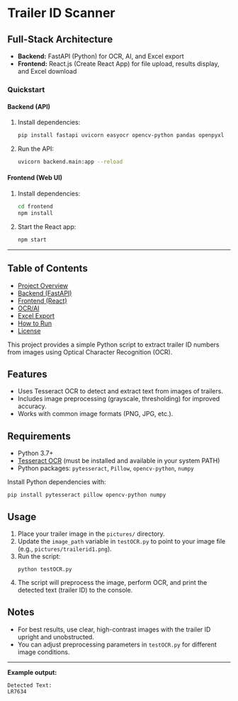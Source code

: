 # Trailer ID Scanner

## Full-Stack Architecture

- **Backend:** FastAPI (Python) for OCR, AI, and Excel export
- **Frontend:** React.js (Create React App) for file upload, results display, and Excel download

### Quickstart

#### Backend (API)
1. Install dependencies:
   ```bash
   pip install fastapi uvicorn easyocr opencv-python pandas openpyxl
   ```
2. Run the API:
   ```bash
   uvicorn backend.main:app --reload
   ```

#### Frontend (Web UI)
1. Install dependencies:
   ```bash
   cd frontend
   npm install
   ```
2. Start the React app:
   ```bash
   npm start
   ```

---

## Table of Contents
- [Project Overview](#project-overview)
- [Backend (FastAPI)](#backend-fastapi)
- [Frontend (React)](#frontend-react)
- [OCR/AI](#ocrai)
- [Excel Export](#excel-export)
- [How to Run](#how-to-run)
- [License](#license)

This project provides a simple Python script to extract trailer ID numbers from images using Optical Character Recognition (OCR).

## Features
- Uses Tesseract OCR to detect and extract text from images of trailers.
- Includes image preprocessing (grayscale, thresholding) for improved accuracy.
- Works with common image formats (PNG, JPG, etc.).

## Requirements
- Python 3.7+
- [Tesseract OCR](https://github.com/tesseract-ocr/tesseract) (must be installed and available in your system PATH)
- Python packages: `pytesseract`, `Pillow`, `opencv-python`, `numpy`

Install Python dependencies with:
```
pip install pytesseract pillow opencv-python numpy
```

## Usage
1. Place your trailer image in the `pictures/` directory.
2. Update the `image_path` variable in `testOCR.py` to point to your image file (e.g., `pictures/trailerid1.png`).
3. Run the script:
   ```
   python testOCR.py
   ```
4. The script will preprocess the image, perform OCR, and print the detected text (trailer ID) to the console.

## Notes
- For best results, use clear, high-contrast images with the trailer ID upright and unobstructed.
- You can adjust preprocessing parameters in `testOCR.py` for different image conditions.

---

**Example output:**
```
Detected Text:
LR7634
``` 